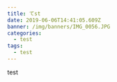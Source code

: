 ```yaml
---
title: てst
date: 2019-06-06T14:41:05.609Z
banner: /img/banners/IMG_0056.JPG
categories:
  - test
tags:
  - test
---
```

test
